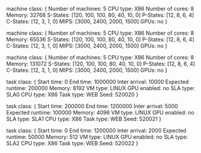 machine class:
{
        Number of machines: 5
        CPU type: X86
        Number of cores: 8
        Memory: 32768
        S-States: [120, 100, 100, 80, 40, 10, 0]
        P-States: [12, 8, 6, 4]
        C-States: [12, 3, 1, 0]
        MIPS: [3000, 2400, 2000, 1500]
        GPUs: no
}

machine class:
{
        Number of machines: 5
        CPU type: X86
        Number of cores: 8
        Memory: 65536
        S-States: [120, 100, 100, 80, 40, 10, 0]
        P-States: [12, 8, 6, 4]
        C-States: [12, 3, 1, 0]
        MIPS: [3000, 2400, 2000, 1500]
        GPUs: no
}

machine class:
{
        Number of machines: 5
        CPU type: X86
        Number of cores: 8
        Memory: 131072
        S-States: [120, 100, 100, 80, 40, 10, 0]
        P-States: [12, 8, 6, 4]
        C-States: [12, 3, 1, 0]
        MIPS: [3000, 2400, 2000, 1500]
        GPUs: no
}

task class:
{
        Start time: 0
        End time: 1000000
        Inter arrival: 10000
        Expected runtime: 200000
        Memory: 8192
        VM type: LINUX
        GPU enabled: no
        SLA type: SLA0
        CPU type: X86
        Task type: WEB
        Seed: 520020
}

task class:
{
        Start time: 200000
        End time: 1200000
        Inter arrival: 5000
        Expected runtime: 100000
        Memory: 4096
        VM type: LINUX
        GPU enabled: no
        SLA type: SLA1
        CPU type: X86
        Task type: WEB
        Seed: 520021
}

task class:
{
        Start time: 0
        End time: 1200000
        Inter arrival: 2000
        Expected runtime: 50000
        Memory: 512
        VM type: LINUX
        GPU enabled: no
        SLA type: SLA2
        CPU type: X86
        Task type: WEB
        Seed: 520022
}